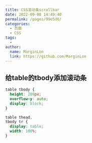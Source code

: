 ```yaml
---
title: CSS滚动条scrollbar
date: 2022-09-08 14:49:40
permalink: /pages/99e5d6/
categories:
  - 页面
  - CSS
tags:
  - 
author: 
  name: MarginLon
  link: https://github.com/MarginLon
---
```


## 给table的tbody添加滚动条

```css
table tbody {
  height: 200px;
  overflow-y: auto;
  display: block;
}

table thead,
tbody tr {
  display: table;
  width: 100%;
}
```
